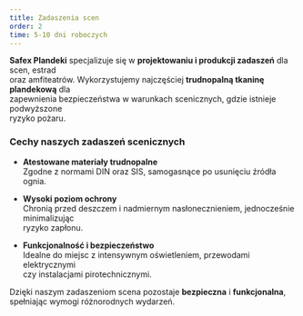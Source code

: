 ```yaml
---
title: Zadaszenia scen
order: 2
time: 5-10 dni roboczych
---
```


**Safex Plandeki** specjalizuje się w **projektowaniu i produkcji zadaszeń** dla scen, estrad  
oraz amfiteatrów. Wykorzystujemy najczęściej **trudnopalną tkaninę plandekową** dla  
zapewnienia bezpieczeństwa w warunkach scenicznych, gdzie istnieje podwyższone  
ryzyko pożaru.

### Cechy naszych zadaszeń scenicznych

- **Atestowane materiały trudnopalne**  
  Zgodne z normami DIN oraz SIS, samogasnące po usunięciu źródła ognia.

- **Wysoki poziom ochrony**  
  Chronią przed deszczem i nadmiernym nasłonecznieniem, jednocześnie minimalizując  
  ryzyko zapłonu.

- **Funkcjonalność i bezpieczeństwo**  
  Idealne do miejsc z intensywnym oświetleniem, przewodami elektrycznymi  
  czy instalacjami pirotechnicznymi.

Dzięki naszym zadaszeniom scena pozostaje **bezpieczna** i **funkcjonalna**,  
spełniając wymogi różnorodnych wydarzeń.